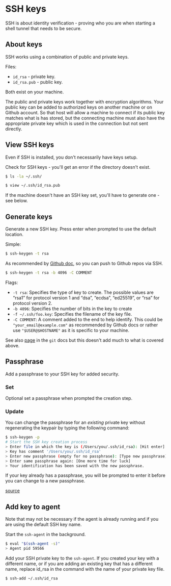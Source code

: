 # SSH keys

SSH is about identity verification - proving who you are when starting a shell tunnel that needs to be secure.


## About keys

SSH works using a combination of public and private keys.

Files:

- `id_rsa` - private key.
- `id_rsa.pub` - public key.

Both exist on your machine.

The public and private keys work together with encryption algorithms. Your public key can be added to authorized keys on another machine or on Github account. So that host will allow a machine to connect if its public key matches what is has stored, but the connecting machine must also have the appropriate private key which is used in the connection but not sent directly.


## View SSH keys

Even if SSH is installed, you don't necessarily have keys setup.

Check for SSH keys - you'll get an error if the directory doesn't exist.

```sh
$ ls -la ~/.ssh/
```

```sh
$ view ~/.ssh/id_rsa.pub
```

If the machine doesn't have an SSH key set, you'll have to generate one - see below.


## Generate keys

Generate a new SSH key. Press enter when prompted to use the default location.

Simple:

```sh
$ ssh-keygen -t rsa
```

As recommended by [Github doc](https://help.github.com/en/github/authenticating-to-github/generating-a-new-ssh-key-and-adding-it-to-the-ssh-agent), so you can push to Github repos via SSH.


```sh
$ ssh-keygen -t rsa -b 4096 -C COMMENT
```

Flags:

- `-t rsa`: Specifies the type of key to create. The possible values are “rsa1” for protocol version 1 and “dsa”, “ecdsa”, “ed25519”, or “rsa” for protocol version 2.
- `-b 4096`: Specifies the number of bits in the key to create
- `-f ~/.ssh/foo.key`: Specifies the filename of the key file.
- `-C COMMENT`: A comment added to the end to help identify. This could be `"your_email@example.com"` as recommended by Github docs or rather use `"$USER@$HOSTNAME"` as it is specific to your machine.

See also [page](https://git-scm.com/book/en/v2/Git-on-the-Server-Generating-Your-SSH-Public-Key) in the `git` docs but this doesn't add much to what is covered above.


## Passphrase

Add a passphrase to your SSH key for added security.

### Set

Optional set a passphrase when prompted the creation step.

### Update

You can change the passphrase for an _existing_ private key without regenerating the keypair by typing the following command:

```sh
$ ssh-keygen -p
# Start the SSH key creation process
> Enter file in which the key is (/Users/you/.ssh/id_rsa): [Hit enter]
> Key has comment '/Users/you/.ssh/id_rsa'
> Enter new passphrase (empty for no passphrase): [Type new passphrase]
> Enter same passphrase again: [One more time for luck]
> Your identification has been saved with the new passphrase.
```

If your key already has a passphrase, you will be prompted to enter it before you can change to a new passphrase.

[source](https://help.github.com/en/github/authenticating-to-github/working-with-ssh-key-passphrases)


## Add key to agent

Note that may not be necessary if the agent is already running and if you are using the default SSH key name.

Start the `ssh-agent` in the background.

```sh
$ eval "$(ssh-agent -s)"
> Agent pid 59566
```

Add your SSH private key to the `ssh-agent`. If you created your key with a different name, or if you are adding an existing key that has a different name, replace id_rsa in the command with the name of your private key file.

```sh
$ ssh-add ~/.ssh/id_rsa
```
